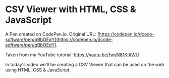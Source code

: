 # CSV Viewer with HTML, CSS & JavaScript

A Pen created on CodePen.io. Original URL: [https://codepen.io/dcode-software/pen/qBbOEdY](https://codepen.io/dcode-software/pen/qBbOEdY).

Taken from my YouTube tutorial:
https://youtu.be/fwyN81KiAWU

In today's video we'll be creating a CSV Viewer that can be used on the web using HTML, CSS & JavaScript.